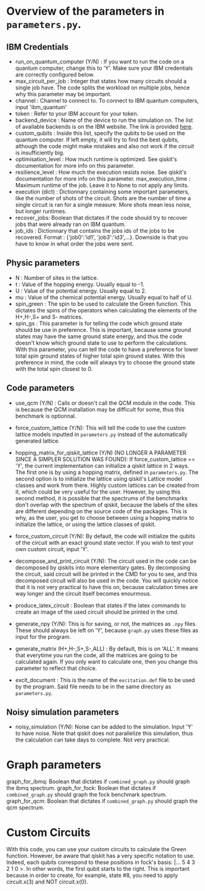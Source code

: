 # Overview of the parameters in `parameters.py`.

## IBM Credentials
- run_on_quantum_computer (Y/N) : If you want to run the code on a quantum computer, change this to 'Y'. Make sure your IBM credentials are correctly configured below.
- max_circuit_per_job : Integer that states how many circuits should a single job have. The code splits the workload on multiple jobs, hence why this parameter may be important.
- channel : Channel to connect to. To connect to IBM quantum computers, input 'ibm_quantum'
- token : Refer to your IBM account for your token.
- backend_device : Name of the device to run the simulation on. The list of available backends is on the IBM website. The link is provided [here](https://quantum-computing.ibm.com/services/resources?tab=yours).
- custom_qubits : Inside this list, specify the qubits to be used on the quantum computer. If left empty, it will try to find the best qubits, although the code might make mistakes and also not work if the circuit is insufficiently big.
- optimisation_level : How much runtime is optimized. See qiskit's documentation for more info on this parameter.
- resilience_level : How much the execution resists noise. See qiskit's documentation for more info on this parameter.
max_execution_time : Maximum runtime of the job. Leave it to None to not apply any limits.
- execution (dict) : Dictionnary containing some important parameters, like the number of shots of the circuit. Shots are the number of time a single circuit is ran for a single measure. More shots mean less noise, but longer runtimes.
- recover_jobs: Boolean that dictates if the code should try to recover jobs that were already ran on IBM quantum.
- job_ids : Dictionnary that contains the jobs ids of the jobs to be recovered. Format : {'job0':'id1', 'job3':'id3',...}. Downside is that you have to know in what order the jobs were sent.


## Physic parameters
- N : Number of sites in the lattice.
- t : Value of the hopping energy. Usually equal to -1.
- U : Value of the potential energy. Usually equal to 2.
- mu : Value of the chemical potential energy. Usually equal to half of U.
- spin_green : The spin to be used to calculate the Green function. This dictates the spins of the operators when calculating the elements of the H+,H-,S+ and S- matrices.
- spin_gs : This parameter is for telling the code which ground state should be use in preference. This is important, because some ground states may have the same ground state energy, and thus the code doesn't know which ground state to use to perform the calculations. With this parameter, you can tell the code to have a preference for lower total spin ground states of higher total spin ground states. With this preference in mind, the code will always try to choose the ground state with the total spin closest to 0.  


## Code parameters
- use_qcm (Y/N) : Calls or doesn't call the QCM module in the code. This is because the QCM installation may be difficult for some, thus this benchmark is optionnal.

- force_custom_lattice (Y/N): This will tell the code to use the custom lattice models inputted in `parameters.py` instead of the automatically generated lattice.
- hopping_matrix_for_qiskit_lattice (Y/N) (NO LONGER A PARAMETER SINCE A SIMPLER SOLUTION WAS FOUND): If force_custom_lattice == 'Y', the current implementation can initialize a qiskit lattice in 2 ways. The first one is by using a hopping matrix, defined in `parameters.py`. The second option is to initialize the lattice using qiskit's Lattice model classes and work from there. Highly custom lattices can be created from it, which could be very useful for the user. However, by using this second method, it is possible that the spectrums of the benchmarks don't overlap with the spectrum of qiskit, because the labels of the sites are different depending on the source code of the packages. This is why, as the user, you get to choose between using a hopping matrix to initialize the lattice, or using the lattice classes of qiskit. 

- force_custom_circuit (Y/N): By default, the code will initialize the qubits of the circuit with an exact ground state vector. If you wish to test your own custom circuit, input 'Y'.
- decompose_and_print_circuit (Y/N): The circuit used in the code can be decomposed by qiskits into more elementary gates. By decomposing the circuit, said circuit will be printed in the CMD for you to see, and this decomposed circuit will also be used in the code. You will quickly notice that it is not very practical to have this on, because calculation times are way longer and the circuit itself becomes enourmous.
- produce_latex_circuit : Boolean that states if the latex commands to create an image of the used circuit should be printed in the cmd.

- generate_npy (Y/N): This is for saving, or not, the matrices as `.npy` files. These should always be left on 'Y', because `graph.py` uses these files as input for the program.
- generate_matrix (H+,H-,S+,S-,ALL) : By default, this is on 'ALL'. It means that everytime you run the code, all the matrices are going to be calculated again. If you only want to calculate one, then you change this parameter to reflect that choice.    
- excit_document : This is the name of the `excitation.def` file to be used by the program. Said file needs to be in the same directory as `parameters.py`.


## Noisy simulation parameters
- noisy_simulation (Y/N): Noise can be added to the simulation. Input 'Y' to have noise. Note that qiskit does not parallelize this simulation, thus the calculation can take days to complete. Not very practical. 


# Graph parameters
graph_for_ibmq: Boolean that dictates if `combined_graph.py` should graph the ibmq spectrum.
graph_for_fock: Boolean that dictates if `combined_graph.py` should graph the fock benchmark spectrum.
graph_for_qcm: Boolean that dictates if `combined_graph.py` should graph the qcm spectrum.


# Custom Circuits
With this code, you can use your custom circuits to calculate the Green function. However, be aware that qiskit has a very specific notation to use. Indeed, each qubits correspond to these positions in fock's basis: |... 5 4 3 2 1 0 >. In other words, the first qubit starts to the right. This is important because in order to create, for example, state #8, you need to apply circuit.x(3) and NOT circuit.x(0). 
